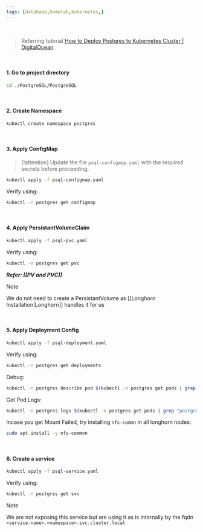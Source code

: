 ```yaml
---
tags: [database,homelab,kubernetes,]
---
```


</br>

> Referring tutorial [How to Deploy Postgres to Kubernetes Cluster | DigitalOcean](https://www.digitalocean.com/community/tutorials/how-to-deploy-postgres-to-kubernetes-cluster)

</br>

#### 1. Go to project directory
```bash ln:False
cd ./PostgreSQL/PostgreSQL
```

</br>

#### 2. Create Namespace
```bash ln:False
kubectl create namespace postgres
```

</br>

#### 3. Apply ConfigMap

> [!attention] 
> Update the file `psql-configmap.yaml` with the required secrets before proceeding.

```bash ln:False
kubectl apply -f psql-configmap.yaml
```

Verify using:
```bash ln:False
kubectl -n postgres get configmap
```

</br>

#### 4. Apply PersistantVolumeClaim
```bash ln:False
kubectl apply -f psql-pvc.yaml
```

Verify using:
```bash ln:False
kubectl -n postgres get pvc
```
***Refer: [[PV and PVC]]***

> [!note] 
> We do not need to create a PersistantVolume as [[Longhorn Installation|Longhorn]] handles it for us

</br>

#### 5. Apply Deployment Config
```bash ln:False
kubectl apply -f psql-deployment.yaml
```

Verify using:
```bash ln:False
kubectl -n postgres get deployments
```

Debug:
```bash ln:False
kubectl -n postgres describe pod $(kubectl -n postgres get pods | grep "postgres" | awk -F" " '{ printf $1 }')
```

Get Pod Logs:
```bash ln:False
kubectl -n postgres logs $(kubectl -n postgres get pods | grep "postgres" | awk -F" " '{ printf $1 }')
```

Incase you get Mount Failed, try installing `nfs-commn` in all longhorn nodes:
```bash ln:False
sudo apt install -y nfs-common
```

</br>

#### 6. Create a service
```bash ln:False
kubectl apply -f psql-service.yaml
```

Verify using:
```bash ln:False
kubectl -n postgres get svc
```

> [!note] 
> We are not exposing this service but are using it as is internally by the fqdn `<service-name>.<namespace>.svc.cluster.local`





